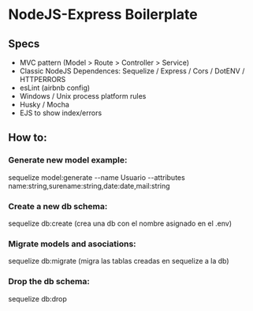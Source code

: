 # NodeJS-Express Boilerplate


## Specs
- MVC pattern (Model > Route > Controller > Service)
- Classic NodeJS Dependences: Sequelize / Express / Cors / DotENV / HTTPERRORS
- esLint (airbnb config)
- Windows / Unix process platform rules
- Husky / Mocha
- EJS to show index/errors


## How to:
### Generate new model example:
sequelize model:generate --name Usuario --attributes name:string,surename:string,date:date,mail:string
### Create a new db schema:
sequelize db:create (crea una db con el nombre asignado en el .env)
### Migrate models and asociations:
sequelize db:migrate (migra las tablas creadas en sequelize a la db)
### Drop the db schema:
sequelize db:drop 

